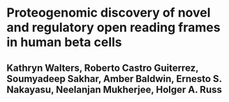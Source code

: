 # Proteogenomic discovery of novel and regulatory open reading frames in human beta cells
## Kathryn Walters, Roberto Castro Guiterrez, Soumyadeep Sakhar, Amber Baldwin, Ernesto S. Nakayasu, Neelanjan Mukherjee, Holger A. Russ


